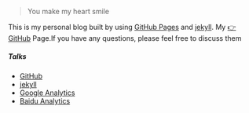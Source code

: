> You make my heart smile

This is my personal blog built by using [GitHub Pages](https://pages.github.com/) and [jekyll](http://jekyll.com.cn/").
My [👉GitHub](https://github.com/ZhangWeiSep/zhangweisep.github.io.git) Page.If you have any questions, please feel free to discuss them

##### Talks

- [GitHub](https://github.com/ZhangWeiSep)
- [jekyll](http://jekyll.com.cn/)
- [Google Analytics](https://analytics.google.com/analytics)
- [Baidu Analytics](https://tongji.baidu.com/web/27361073/overview/index?siteId=13092295)
